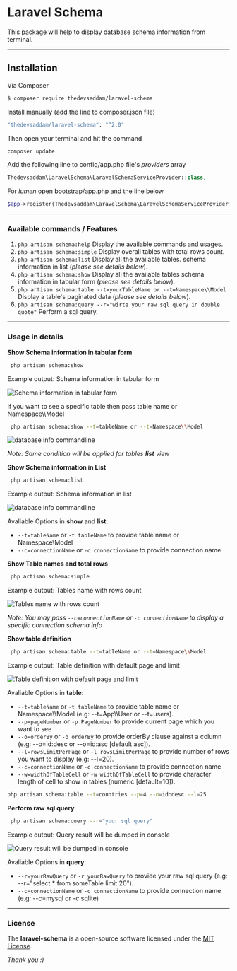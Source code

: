 Laravel Schema
===================


This package will help to display database schema information from terminal.


----------

Installation
-------------
Via Composer

``` bash
$ composer require thedevsaddam/laravel-schema
```
Install manually (add the line to composer.json file)
``` bash
"thedevsaddam/laravel-schema": "^2.0"
```
Then open your terminal and hit the command
```bash
composer update
```

Add the following line to config/app.php file's _providers_ array

```php
Thedevsaddam\LaravelSchema\LaravelSchemaServiceProvider::class,
```
For _lumen_ open bootstrap/app.php and the line below

```php
$app->register(Thedevsaddam\LaravelSchema\LaravelSchemaServiceProvider::class);
```

<hr/>

### **Available commands / Features**
1. `php artisan schema:help` Display the available commands and usages.
1. `php artisan schema:simple` Display overall tables with total rows count.
1. `php artisan schema:list` Display all the available tables. schema information in list (_please see details below_).
1. `php artisan schema:show` Display all the available tables schema information in tabular form (_please see details below_).
1. `php artisan schema:table --t=yourTableName or --t=Namespace\\Model` Display a table's paginated data (_please see details below_).
1. `php artisan schema:query --r="wirte your raw sql query in double quote"` Perform a sql query.

<hr/>

### **Usage in details**
**Show Schema information in tabular form**
```bash
 php artisan schema:show
```

Example output: Schema information in tabular form

![Schema information in tabular form](https://raw.githubusercontent.com/thedevsaddam/laravel-schema/master/screenshots/tabular.png)

If you want to see a specific table then pass table name or Namespace\\\Model
```bash
 php artisan schema:show --t=tableName or --t=Namespace\\Model
```

![database info commandline](https://raw.githubusercontent.com/thedevsaddam/laravel-schema/master/screenshots/tabular-single.png)


_Note: Same condition will be applied for tables **list** view_

**Show Schema information in List**
```bash
 php artisan schema:list
```

Example output: Schema information in list

![database info commandline](https://raw.githubusercontent.com/thedevsaddam/laravel-schema/master/screenshots/list.png)

Avaliable Options in **show** and **list**:

* `--t=tableName` or `-t tableName` to provide table name or Namespace\\Model
* `--c=connectionName` or `-c connectionName` to provide connection name



**Show Table names and total rows**
```bash
 php artisan schema:simple
```

Example output: Tables name with rows count

![Tables name with rows count](https://raw.githubusercontent.com/thedevsaddam/laravel-schema/master/screenshots/simple.png)

_Note: You may pass `--c=connectionName` or `-c connectionName` to display a specific connection schema info_



**Show table definition**
```bash
 php artisan schema:table --t=tableName or --t=Namespace\\Model
```

Example output: Table definition with default page and limit

![Table definition with default page and limit](https://raw.githubusercontent.com/thedevsaddam/laravel-schema/master/screenshots/table-pagination.png)

Avaliable Options in **table**:

* `--t=tableName` or `-t tableName` to provide table name or Namespace\\\Model (e.g: --t=App\\\User or --t=users).
* `--p=pageNumber` or `-p PageNumber` to provide current page which you want to see
* `--o=orderBy` or `-o orderBy` to provide orderBy clause against a column (e.g: --o=id:desc or --o=id:asc [default asc]).
* `--l=rowsLimitPerPage` or `-l rowsLimitPerPage` to provide number of rows you want to display (e.g: --l=20).
* `--c=connectionName` or `-c connectionName` to provide connection name
* `--w=widthOfTableCell` or `-w widthOfTableCell` to provide character length of cell to show in tables (numeric [default=10]).


```bash
php artisan schema:table --t=countries --p=4 --o=id:desc --l=25
```



**Perform raw sql query**
```bash
 php artisan schema:query --r="your sql query"
```

Example output: Query result will be dumped in console

![Query result will be dumped in console](https://raw.githubusercontent.com/thedevsaddam/laravel-schema/master/screenshots/raw-query.png)

Avaliable Options in **query**:

* `--r=yourRawQuery` or `-r yourRawQuery` to provide your raw sql query (e.g: --r="select * from someTable limit 20").
* `--c=connectionName` or `-c connectionName` to provide connection name (e.g: --c=mysql or -c sqlite)

<hr/>

### **License**
The **laravel-schema** is a open-source software licensed under the [MIT License](LICENSE.md).

_Thank you :)_

